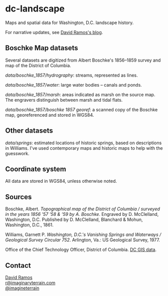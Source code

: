 dc-landscape
============

Maps and spatial data for Washington, D.C. landscape history. 

For narrative updates, see [David Ramos's blog](http://imaginaryterrain.com/blog).

## Boschke Map datasets

Several datasets are digitized from Albert Boschke's 1856–1859 survey and map of the District of Columbia.

*data/boschke_1857/hydrography*: streams, represented as lines.

*data/boschke_1857/water*: large water bodies – canals and ponds.

*data/boschke_1857/marsh*: areas indicated as marsh on the source map. The engravers distinguish between marsh and tidal flats.

*data/boschke_1857/boschke 1857 georef*: a scanned copy of the Boschke map, georeferenced and stored in WGS84.

## Other datasets

*data/springs*: estimated locations of historic springs, based on descriptions in Williams. I've used contemporary maps and historic maps to help with the guesswork. 

## Coordinate system

All data are stored in WGS84, unless otherwise noted.

## Sources

Boschke, Albert. _Topographical map of the District of Columbia / surveyed in the years 1856 '57 '58 & '59 by A. Boschke_. Engraved by D. McClelland, Washington, D.C. Published by D. McClelland, Blanchard & Mohun, Washington, D.C., 1861.

Williams, Garnett P. _Washington, D.C.'s Vanishing Springs and Waterways / Geological Survey Circular 752_. Arlington, Va.: US Geological Survey, 1977.

Office of the Chief Technology Officer, District of Columbia. [DC GIS data](http://data.dc.gov). 

## Contact

[David Ramos](http://imaginaryterrain.com)  
r@imaginaryterrain.com  
[@imagineterrain](https://twitter.com/imagineterrain)


